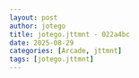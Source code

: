 ```yaml
---
layout: post
author: jotego
title: jotego.jttmnt - 022a4bc
date: 2025-08-29
categories: [Arcade, jttmnt]
tags: [jotego.jttmnt]
---
```



